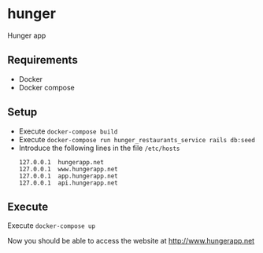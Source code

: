 # hunger
Hunger app

## Requirements
* Docker
* Docker compose 

## Setup
* Execute `docker-compose build`
* Execute `docker-compose run hunger_restaurants_service rails db:seed`
* Introduce the following lines in the file `/etc/hosts`
  ```
  127.0.0.1  hungerapp.net
  127.0.0.1  www.hungerapp.net
  127.0.0.1  app.hungerapp.net
  127.0.0.1  api.hungerapp.net
  ```

## Execute
Execute `docker-compose up`

Now you should be able to access the website at http://www.hungerapp.net
